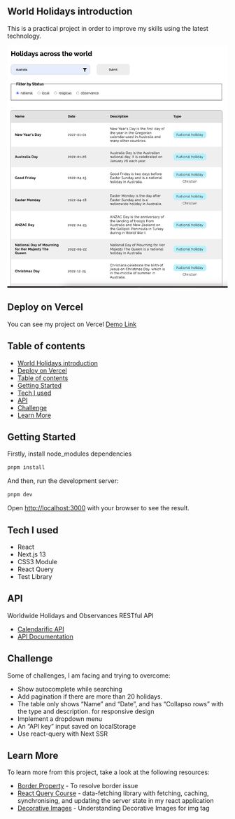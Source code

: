 ## World Holidays introduction

This is a practical project in order to improve my skills using the latest technology.

![desktop_preview](./public/desktop_demo.png)

## Deploy on Vercel

You can see my project on Vercel [Demo Link](https://world-holidays.vercel.app)

## Table of contents

- [World Holidays introduction](#world-holidays-introduction)
- [Deploy on Vercel](#deploy-on-vercel)
- [Table of contents](#table-of-contents)
- [Getting Started](#getting-started)
- [Tech I used](#tech-i-used)
- [API](#api)
- [Challenge](#challenge)
- [Learn More](#learn-more)

## Getting Started

Firstly, install node_modules dependencies

```bash
pnpm install
```

And then, run the development server:

```bash
pnpm dev
```

Open [http://localhost:3000](http://localhost:3000) with your browser to see the result.

## Tech I used

- React
- Next.js 13
- CSS3 Module
- React Query
- Test Library

## API

Worldwide Holidays and Observances RESTful API

- [Calendarific API](https://calendarific.com/api-documentation)
- [API Documentation](https://calendarific.com/api-documentation)

## Challenge

Some of challenges, I am facing and trying to overcome:

- Show autocomplete while searching
- Add pagination if there are more than 20 holidays.
- The table only shows “Name” and “Date”, and has “Collapso rows” with the type and description. for responsive design
- Implement a dropdown menu
- An “API key” input saved on localStorage
- Use react-query with Next SSR

## Learn More

To learn more from this project, take a look at the following resources:

- [Border Property](https://stackoverflow.com/questions/628301/the-border-radius-property-and-border-collapsecollapse-dont-mix-how-can-i-use) - To resolve border issue
- [React Query Course](https://www.youtube.com/watch?v=NQULKpW6hK4) - data-fetching library with fetching, caching, synchronising, and updating the server state in my react application
- [Decorative Images](https://www.w3.org/WAI/tutorials/images/decorative/) - Understanding Decorative Images for img tag
